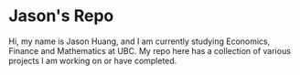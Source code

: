# Jason's Repo

Hi, my name is Jason Huang, and I am currently studying Economics, Finance and Mathematics at UBC. My repo here has a collection of various projects I am working on or have completed.
